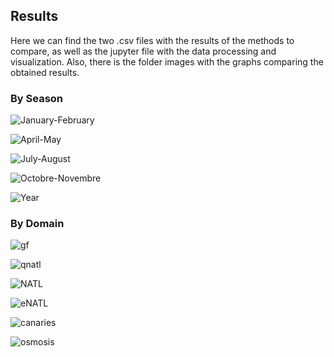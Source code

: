 ## Results 
Here we can find the two .csv files with the results of the methods to compare, as well as the jupyter file with the data processing and visualization. 
Also, there is the folder images with the graphs comparing the obtained results.

### By Season

![January-February](/notebooks/images/January-February.png)

![April-May](/notebooks/images/April-May.png)

![July-August](/notebooks/images/July-August.png)

![Octobre-Novembre](/notebooks/images/Octobre-Novembre.png)

![Year](/notebooks/images/Year.png)

### By Domain

![gf](/notebooks/images/gf.png)

![qnatl](/notebooks/images/qnatl.png)

![NATL](/notebooks/images/NATL.png)

![eNATL](/notebooks/images/eNATL.png)

![canaries](/notebooks/images/canaries.png)

![osmosis](/notebooks/images/osmosis.png)


